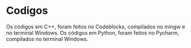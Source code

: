 # Codigos
Os códigos em C++, foram feitos no Codeblocks, compilados no mingw e no terminal Windows.
Os códigos em Python, foram feitos no Pycharm, compilados no terminal Windows.
